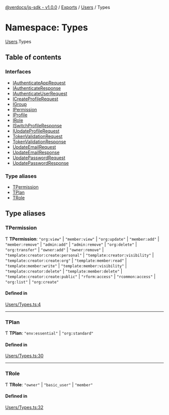 [@verdocs/js-sdk - v1.0.0](../README.md) / [Exports](../modules.md) / [Users](Users.md) / Types

# Namespace: Types

[Users](Users.md).Types

## Table of contents

### Interfaces

- [IAuthenticateAppRequest](../interfaces/Users.Types.IAuthenticateAppRequest.md)
- [IAuthenticateResponse](../interfaces/Users.Types.IAuthenticateResponse.md)
- [IAuthenticateUserRequest](../interfaces/Users.Types.IAuthenticateUserRequest.md)
- [ICreateProfileRequest](../interfaces/Users.Types.ICreateProfileRequest.md)
- [IGroup](../interfaces/Users.Types.IGroup.md)
- [IPermission](../interfaces/Users.Types.IPermission.md)
- [IProfile](../interfaces/Users.Types.IProfile.md)
- [IRole](../interfaces/Users.Types.IRole.md)
- [ISwitchProfileResponse](../interfaces/Users.Types.ISwitchProfileResponse.md)
- [IUpdateProfileRequest](../interfaces/Users.Types.IUpdateProfileRequest.md)
- [TokenValidationRequest](../interfaces/Users.Types.TokenValidationRequest.md)
- [TokenValidationResponse](../interfaces/Users.Types.TokenValidationResponse.md)
- [UpdateEmailRequest](../interfaces/Users.Types.UpdateEmailRequest.md)
- [UpdateEmailResponse](../interfaces/Users.Types.UpdateEmailResponse.md)
- [UpdatePasswordRequest](../interfaces/Users.Types.UpdatePasswordRequest.md)
- [UpdatePasswordResponse](../interfaces/Users.Types.UpdatePasswordResponse.md)

### Type aliases

- [TPermission](Users.Types.md#tpermission)
- [TPlan](Users.Types.md#tplan)
- [TRole](Users.Types.md#trole)

## Type aliases

### TPermission

Ƭ **TPermission**: ``"org:view"`` \| ``"member:view"`` \| ``"org:update"`` \| ``"member:add"`` \| ``"member:remove"`` \| ``"admin:add"`` \| ``"admin:remove"`` \| ``"org:delete"`` \| ``"org:transfer"`` \| ``"owner:add"`` \| ``"owner:remove"`` \| ``"template:creator:create:personal"`` \| ``"template:creator:visibility"`` \| ``"template:creator:create:org"`` \| ``"template:member:read"`` \| ``"template:member:write"`` \| ``"template:member:visibility"`` \| ``"template:creator:delete"`` \| ``"template:member:delete"`` \| ``"template:creator:create:public"`` \| ``"rform:access"`` \| ``"rcommon:access"`` \| ``"org:list"`` \| ``"org:create"``

#### Defined in

[Users/Types.ts:4](https://github.com/Verdocs/js-sdk/blob/main/src/Users/Types.ts#L4)

___

### TPlan

Ƭ **TPlan**: ``"env:essential"`` \| ``"org:standard"``

#### Defined in

[Users/Types.ts:30](https://github.com/Verdocs/js-sdk/blob/main/src/Users/Types.ts#L30)

___

### TRole

Ƭ **TRole**: ``"owner"`` \| ``"basic_user"`` \| ``"member"``

#### Defined in

[Users/Types.ts:32](https://github.com/Verdocs/js-sdk/blob/main/src/Users/Types.ts#L32)
